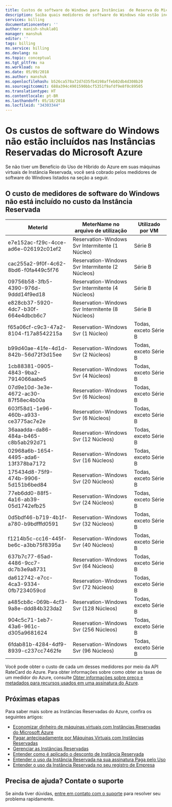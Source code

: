 ```yaml
---
title: Custos de software do Windows para Instâncias  de Reserva do Microsoft Azure - Azure Billing |Microsoft Docs
description: Saiba quais medidores de software do Windows não estão incluídos nos custos de Instância de máquina virtual reservada.
services: billing
documentationcenter: ''
author: manish-shukla01
manager: manshuk
editor: ''
tags: billing
ms.service: billing
ms.devlang: na
ms.topic: conceptual
ms.tgt_pltfrm: na
ms.workload: na
ms.date: 05/09/2018
ms.author: manshuk
ms.openlocfilehash: b526ca578a72d7d35fb4198affeb02db4d308b20
ms.sourcegitcommit: 688a394c4901590bbcf5351f9afdf9e8f0c89505
ms.translationtype: HT
ms.contentlocale: pt-BR
ms.lasthandoff: 05/18/2018
ms.locfileid: "34303344"
---
```

# <a name="windows-software-costs-not-included-with-azure-reserved-instances"></a>Os custos de software do Windows não estão incluídos nas Instâncias Reservadas do Microsoft Azure

Se não tiver um Benefício do Uso de Híbrido do Azure em suas máquinas virtuais de Instância Reservada, você será cobrado pelos medidores de software do Windows listados na seção a seguir.

## <a name="windows-software-meters-not-included-in-reserved-instance-cost"></a>O custo de medidores de software do Windows não está incluído no custo da Instância Reservada

| MeterId | MeterName no arquivo de utilização | Utilizado por VM |
| ------- | ------------------------| --- |
| e7e152ac-f29c-4cce-ad6e-026192c01ef2 | Reservation-Windows Svr Intermitente (1 Núcleo) | Série B |
| cac255a2-9f0f-4c62-8bd6-f0fa449c5f76 | Reservation-Windows Svr Intermitente (2 Núcleos) | Série B |
| 09756b58-3fb5-4390-976d-9ddd14f9ed18 | Reservation-Windows Svr Intermitente (4 Núcleos) | Série B |
| e828cb37-5920-4dc7-b30f-664e4dbcb6c7 | Reservation-Windows Svr Intermitente (8 Núcleos) | Série B |
| f65a06cf-c9c3-47a2-8104-f17a8542215a | Reservation-Windows Svr (1 Núcleo) | Todas, exceto Série B |
| b99d40ae-41fe-4d1d-842b-56d72f3d15ee | Reservation-Windows Svr (2 Núcleos) | Todas, exceto Série B |
| 1cb88381-0905-4843-9ba2-7914066aabe5 | Reservation-Windows Svr (4 Núcleos) | Todas, exceto Série B |
| 07d9e10d-3e3e-4672-ac30-87f58ec4b00a | Reservation-Windows Svr (6 Núcleos) | Todas, exceto Série B |
| 603f58d1-1e96-460b-a933-ce3775ac7e2e | Reservation-Windows Svr (6 Núcleos) | Todas, exceto Série B |
| 36aaadda-da86-484a-b465-c8b5ab292d71 | Reservation-Windows Svr (12 Núcleos) | Todas, exceto Série B |
| 02968a6b-1654-4495-ada6-13f378ba7172 | Reservation-Windows Svr (16 Núcleos) | Todas, exceto Série B |
| 175434d8-75f9-474b-9906-5d151b6bed84 | Reservation-Windows Svr (20 Núcleos) | Todas, exceto Série B |
| 77eb6dd0-88f5-4a16-ab39-05d1742efb25 | Reservation-Windows Svr (24 Núcleos) | Todas, exceto Série B |
| 0d5bdf46-b719-4b1f-a780-b9bdfffd0591 | Reservation-Windows Svr (32 Núcleos) | Todas, exceto Série B |
| f1214b5c-cc16-445f-be6c-a3bb75f8395a | Reservation-Windows Svr (40 Núcleos) | Todas, exceto Série B |
| 637b7c77-65ad-4486-9cc7-dc7b3e9a8731 | Reservation-Windows Svr (64 Núcleos) | Todas, exceto Série B |
| da612742-e7cc-4ca3-9334-0fb7234059cd | Reservation-Windows Svr (72 Núcleos) | Todas, exceto Série B |
| a485cb8c-069b-4cf3-9a8e-ddd84b323da2 | Reservation-Windows Svr (128 Núcleos) | Todas, exceto Série B |
| 904c5c71-1eb7-43a6-961c-d305a9681624 | Reservation-Windows Svr (256 Núcleos) | Todas, exceto Série B |
| 6fdab81b-4284-4df9-8939-c237cc7462fe | Reservation-Windows Svr (96 Núcleos) | Todas, exceto Série B |

Você pode obter o custo de cada um desses medidores por meio da API RateCard do Azure. Para obter informações sobre como obter as taxas de um medidor do Azure, consulte [Obter informações sobre preço e metadados para recursos usados em uma assinatura do Azure](https://msdn.microsoft.com/library/azure/mt219004).

## <a name="next-steps"></a>Próximas etapas
Para saber mais sobre as Instâncias Reservadas do Azure, confira os seguintes artigos:

- [Economizar dinheiro de máquinas virtuais com Instâncias Reservadas do Microsoft Azure](billing-save-compute-costs-reservations.md)
- [Pagar antecipadamente por Máquinas Virtuais com Instâncias Reservadas](../virtual-machines/windows/prepay-reserved-vm-instances.md)
- [Gerenciar as Instâncias Reservadas](billing-manage-reserved-vm-instance.md)
- [Entender como é aplicado o desconto de Instância Reservada](billing-understand-vm-reservation-charges.md)
- [Entender o uso da Instância Reservada na sua assinatura Paga pelo Uso](billing-understand-reserved-instance-usage.md)
- [Entender o uso da Instância Reservada no seu registro de Empresa](billing-understand-reserved-instance-usage-ea.md)

## <a name="need-help-contact-support"></a>Precisa de ajuda? Contate o suporte

Se ainda tiver dúvidas, [entre em contato com o suporte](https://portal.azure.com/?#blade/Microsoft_Azure_Support/HelpAndSupportBlade) para resolver seu problema rapidamente.



